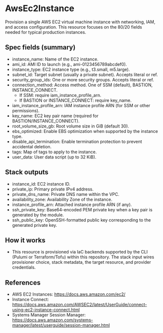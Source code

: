 # AwsEc2Instance

Provision a single AWS EC2 virtual machine instance with networking, IAM, and access configuration. This resource focuses on the 80/20 fields needed for typical production instances.

## Spec fields (summary)
- instance_name: Name of the EC2 instance.
- ami_id: AMI ID to launch (e.g., ami-0123456789abcdef0).
- instance_type: EC2 instance type (e.g., t3.small, m5.large).
- subnet_id: Target subnet (usually a private subnet). Accepts literal or ref.
- security_group_ids: One or more security groups. Accepts literal or ref.
- connection_method: Access method. One of SSM (default), BASTION, INSTANCE_CONNECT.
  - If SSM: require iam_instance_profile_arn.
  - If BASTION or INSTANCE_CONNECT: require key_name.
- iam_instance_profile_arn: IAM instance profile ARN (for SSM or other permissions).
- key_name: EC2 key pair name (required for BASTION/INSTANCE_CONNECT).
- root_volume_size_gb: Root volume size in GiB (default 30).
- ebs_optimized: Enable EBS optimization when supported by the instance type.
- disable_api_termination: Enable termination protection to prevent accidental deletion.
- tags: Map of tags to apply to the instance.
- user_data: User data script (up to 32 KiB).

## Stack outputs
- instance_id: EC2 instance ID.
- private_ip: Primary private IPv4 address.
- private_dns_name: Private DNS name within the VPC.
- availability_zone: Availability Zone of the instance.
- instance_profile_arn: Attached instance profile ARN (if any).
- ssh_private_key: Base64-encoded PEM private key when a key pair is generated by the module.
- ssh_public_key: OpenSSH-formatted public key corresponding to the generated private key.

## How it works
- This resource is provisioned via IaC backends supported by the CLI (Pulumi or Terraform/Tofu) within this repository. The stack input wires provisioner choice, stack metadata, the target resource, and provider credentials.

## References
- AWS EC2 Instances: https://docs.aws.amazon.com/ec2/
- Instance Connect: https://docs.aws.amazon.com/AWSEC2/latest/UserGuide/connect-using-ec2-instance-connect.html
- Systems Manager Session Manager: https://docs.aws.amazon.com/systems-manager/latest/userguide/session-manager.html
